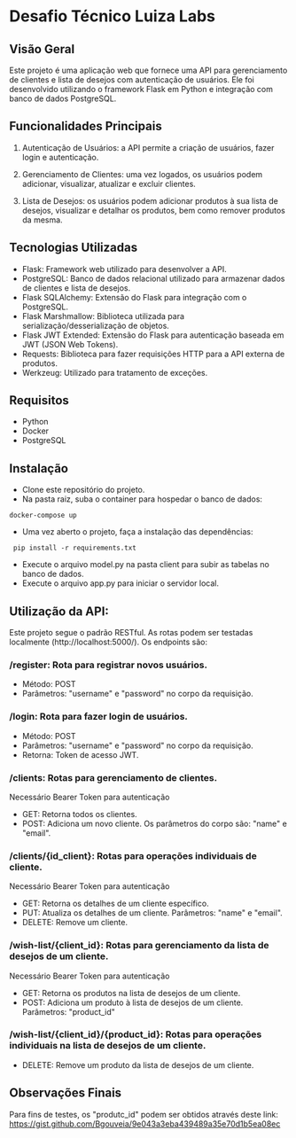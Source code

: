 # Desafio Técnico Luiza Labs
## Visão Geral
Este projeto é uma aplicação web que fornece uma API para gerenciamento de clientes e lista de desejos com autenticação de usuários. Ele foi desenvolvido utilizando o framework Flask em Python e integração com banco de dados PostgreSQL.
## Funcionalidades Principais
1. Autenticação de Usuários: a API permite a criação de usuários, fazer login e autenticação.

2. Gerenciamento de Clientes: uma vez logados, os usuários podem adicionar, visualizar, atualizar e excluir clientes.

3. Lista de Desejos: os usuários podem adicionar produtos à sua lista de desejos, visualizar e detalhar os produtos, bem como remover produtos da mesma.

## Tecnologias Utilizadas
- Flask: Framework web utilizado para desenvolver a API.
- PostgreSQL: Banco de dados relacional utilizado para armazenar dados de clientes e lista de desejos.
- Flask SQLAlchemy: Extensão do Flask para integração com o PostgreSQL.
- Flask Marshmallow: Biblioteca utilizada para serialização/desserialização de objetos.
- Flask JWT Extended: Extensão do Flask para autenticação baseada em JWT (JSON Web Tokens).
- Requests: Biblioteca para fazer requisições HTTP para a API externa de produtos.
- Werkzeug: Utilizado para tratamento de exceções.

## Requisitos
- Python
- Docker
- PostgreSQL

## Instalação
- Clone este repositório do projeto.
- Na pasta raiz, suba o container para hospedar o banco de dados:

```docker-compose up```

- Uma vez aberto o projeto, faça a instalação das dependências:

``` pip install -r requirements.txt```
- Execute o arquivo model.py na pasta client para subir as tabelas no banco de dados.
- Execute o arquivo app.py para iniciar o servidor local.

## Utilização da API:
Este projeto segue o padrão RESTful. As rotas podem ser testadas localmente (http://localhost:5000/). Os endpoints são:

### /register: Rota para registrar novos usuários.

- Método: POST
- Parâmetros: "username" e "password" no corpo da requisição.

### /login: Rota para fazer login de usuários.

- Método: POST
- Parâmetros: "username" e "password" no corpo da requisição.
- Retorna: Token de acesso JWT.


### /clients: Rotas para gerenciamento de clientes.
Necessário Bearer Token para autenticação
- GET: Retorna todos os clientes.
- POST: Adiciona um novo cliente. Os parâmetros do corpo são: "name" e "email".


### /clients/{id_client}: Rotas para operações individuais de cliente.
Necessário Bearer Token para autenticação

- GET: Retorna os detalhes de um cliente específico.
- PUT: Atualiza os detalhes de um cliente. Parâmetros: "name" e "email".
- DELETE: Remove um cliente.

### /wish-list/{client_id}: Rotas para gerenciamento da lista de desejos de um cliente.
Necessário Bearer Token para autenticação
- GET: Retorna os produtos na lista de desejos de um cliente.
- POST: Adiciona um produto à lista de desejos de um cliente. Parâmetros: "product_id"

### /wish-list/{client_id}/{product_id}: Rotas para operações individuais na lista de desejos de um cliente.

- DELETE: Remove um produto da lista de desejos de um cliente.

## Observações Finais
Para fins de testes, os "produtc_id" podem ser obtidos através deste link: 
https://gist.github.com/Bgouveia/9e043a3eba439489a35e70d1b5ea08ec

